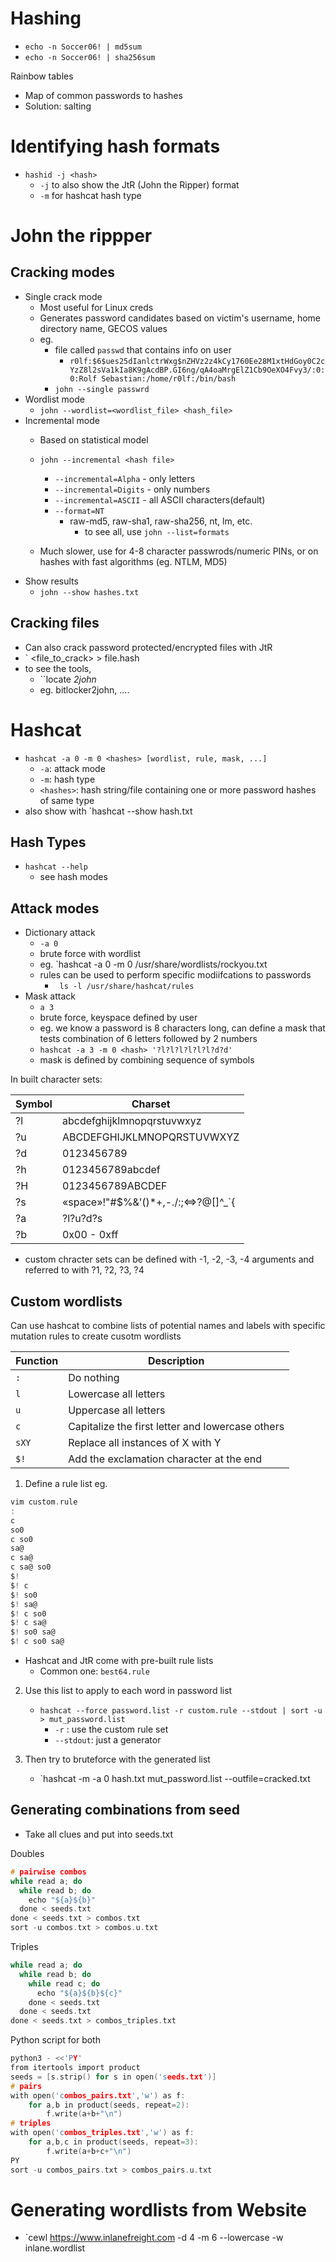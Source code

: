 
# Hashing
- `echo -n Soccer06! | md5sum`
- `echo -n Soccer06! | sha256sum`

Rainbow tables
- Map  of common passwords to hashes
- Solution: salting


# Identifying hash formats
- `hashid -j <hash>`
	- `-j` to also show the JtR (John the Ripper) format
	- `-m` for hashcat hash type

# John the rippper

## Cracking modes
- Single crack mode
	- Most useful for Linux creds
	- Generates password candidates based on victim's username, home directory name, GECOS values
	- eg. 
		- file called `passwd` that contains info on user
			- `r0lf:$6$ues25dIanlctrWxg$nZHVz2z4kCy1760Ee28M1xtHdGoy0C2cYzZ8l2sVa1kIa8K9gAcdBP.GI6ng/qA4oaMrgElZ1Cb9OeXO4Fvy3/:0:0:Rolf Sebastian:/home/r0lf:/bin/bash`
		- `john --single passwrd`
- Wordlist mode
	- `john --wordlist=<wordlist_file> <hash_file>`
- Incremental mode
	- Based on statistical model
	- `john --incremental <hash file>`
		- `--incremental=Alpha` - only letters
		- `--incremental=Digits` - only numbers
		- `--incremental=ASCII` - all ASCII characters(default)
		- `--format=NT`
			- raw-md5, raw-sha1, raw-sha256, nt, lm, etc.
				- to see all, use `john --list=formats`
	
	- Much slower, use for 4-8 character passwrods/numeric PINs, or on hashes with fast algorithms (eg. NTLM, MD5)
- Show results
	- `john --show hashes.txt`

## Cracking files
- Can also crack password protected/encrypted files with JtR
- `<tool> <file_to_crack> > file.hash
- to see the tools,
	- ``locate *2john*
	- eg. bitlocker2john, ....


# Hashcat
- `hashcat -a 0 -m 0 <hashes> [wordlist, rule, mask, ...]`
	- `-a`: attack mode
	- `-m`: hash type
	- `<hashes>`: hash string/file containing one or more password hashes of same type
- also show with `hashcat --show hash.txt

## Hash Types
- `hashcat --help`
	- see hash modes

## Attack modes
- Dictionary attack
	- `-a 0`
	- brute force with wordlist
	- eg. `hashcat -a 0 -m 0 <hash> /usr/share/wordlists/rockyou.txt
	- rules can be used to perform specific modiifcations to passwords
		- ` ls -l /usr/share/hashcat/rules`
- Mask attack
	-  `a 3`
	- brute force, keyspace defined by user
	- eg. we know a password is 8 characters long, can define a mask that tests combination of 6 letters followed by 2 numbers
	- `hashcat -a 3 -m 0 <hash> '?l?l?l?l?l?l?d?d'`
	- mask is defined by combining sequence of symbols

In built character sets:

| Symbol | Charset                             |
| ------ | ----------------------------------- |
| ?l     | abcdefghijklmnopqrstuvwxyz          |
| ?u     | ABCDEFGHIJKLMNOPQRSTUVWXYZ          |
| ?d     | 0123456789                          |
| ?h     | 0123456789abcdef                    |
| ?H     | 0123456789ABCDEF                    |
| ?s     | «space»!"#$%&'()*+,-./:;<=>?@[]^_`{ |
| ?a     | ?l?u?d?s                            |
| ?b     | 0x00 - 0xff                         |
- custom chracter sets can be defined with -1, -2, -3, -4 arguments and referred to with ?1, ?2, ?3, ?4

## Custom wordlists
Can use hashcat to combine lists of potential names and labels with specific mutation rules to create cusotm wordlists

|**Function**|**Description**|
|---|---|
|`:`|Do nothing|
|`l`|Lowercase all letters|
|`u`|Uppercase all letters|
|`c`|Capitalize the first letter and lowercase others|
|`sXY`|Replace all instances of X with Y|
|`$!`|Add the exclamation character at the end|

1. Define a rule list
eg.
```c
vim custom.rule
:
c
so0
c so0
sa@
c sa@
c sa@ so0
$!
$! c
$! so0
$! sa@
$! c so0
$! c sa@
$! so0 sa@
$! c so0 sa@
```
- Hashcat and JtR come with pre-built rule lists
	- Common one: `best64.rule
`
2. Use this list to apply to each word in password list
	- `hashcat --force password.list -r custom.rule --stdout | sort -u > mut_password.list`
		- `-r` : use the custom rule set
		- `--stdout`: just a generator

3. Then try to bruteforce with the generated list
	- `hashcat -m <mode> -a 0 hash.txt mut_password.list  --outfile=cracked.txt


## Generating combinations from seed
- Take all clues and put into seeds.txt

Doubles
```c
# pairwise combos
while read a; do
  while read b; do
    echo "${a}${b}"
  done < seeds.txt
done < seeds.txt > combos.txt
sort -u combos.txt > combos.u.txt
```

Triples
```c
while read a; do
  while read b; do
    while read c; do
      echo "${a}${b}${c}"
    done < seeds.txt
  done < seeds.txt
done < seeds.txt > combos_triples.txt

```

Python script for both
```c
python3 - <<'PY'
from itertools import product
seeds = [s.strip() for s in open('seeds.txt')]
# pairs
with open('combos_pairs.txt','w') as f:
    for a,b in product(seeds, repeat=2):
        f.write(a+b+"\n")
# triples
with open('combos_triples.txt','w') as f:
    for a,b,c in product(seeds, repeat=3):
        f.write(a+b+c+"\n")
PY
sort -u combos_pairs.txt > combos_pairs.u.txt

```
# Generating wordlists from Website
- `cewl https://www.inlanefreight.com -d 4 -m 6 --lowercase -w inlane.wordlist